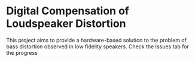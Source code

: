 # Digital Compensation of Loudspeaker Distortion
This project aims to provide a hardware-based solution to the problem of bass distortion observed in low fidelity speakers.
Check the Issues tab for the progress
